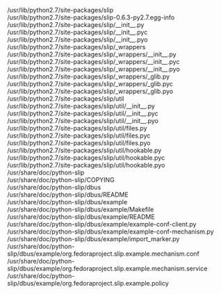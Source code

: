 /usr/lib/python2.7/site-packages/slip  
/usr/lib/python2.7/site-packages/slip-0.6.3-py2.7.egg-info  
/usr/lib/python2.7/site-packages/slip/\_\_init\_\_.py  
/usr/lib/python2.7/site-packages/slip/\_\_init\_\_.pyc  
/usr/lib/python2.7/site-packages/slip/\_\_init\_\_.pyo  
/usr/lib/python2.7/site-packages/slip/\_wrappers  
/usr/lib/python2.7/site-packages/slip/\_wrappers/\_\_init\_\_.py  
/usr/lib/python2.7/site-packages/slip/\_wrappers/\_\_init\_\_.pyc  
/usr/lib/python2.7/site-packages/slip/\_wrappers/\_\_init\_\_.pyo  
/usr/lib/python2.7/site-packages/slip/\_wrappers/\_glib.py  
/usr/lib/python2.7/site-packages/slip/\_wrappers/\_glib.pyc  
/usr/lib/python2.7/site-packages/slip/\_wrappers/\_glib.pyo  
/usr/lib/python2.7/site-packages/slip/util  
/usr/lib/python2.7/site-packages/slip/util/\_\_init\_\_.py  
/usr/lib/python2.7/site-packages/slip/util/\_\_init\_\_.pyc  
/usr/lib/python2.7/site-packages/slip/util/\_\_init\_\_.pyo  
/usr/lib/python2.7/site-packages/slip/util/files.py  
/usr/lib/python2.7/site-packages/slip/util/files.pyc  
/usr/lib/python2.7/site-packages/slip/util/files.pyo  
/usr/lib/python2.7/site-packages/slip/util/hookable.py  
/usr/lib/python2.7/site-packages/slip/util/hookable.pyc  
/usr/lib/python2.7/site-packages/slip/util/hookable.pyo  
/usr/share/doc/python-slip  
/usr/share/doc/python-slip/COPYING  
/usr/share/doc/python-slip/dbus  
/usr/share/doc/python-slip/dbus/README  
/usr/share/doc/python-slip/dbus/example  
/usr/share/doc/python-slip/dbus/example/Makefile  
/usr/share/doc/python-slip/dbus/example/README  
/usr/share/doc/python-slip/dbus/example/example-conf-client.py  
/usr/share/doc/python-slip/dbus/example/example-conf-mechanism.py  
/usr/share/doc/python-slip/dbus/example/import\_marker.py  
/usr/share/doc/python-slip/dbus/example/org.fedoraproject.slip.example.mechanism.conf  
/usr/share/doc/python-slip/dbus/example/org.fedoraproject.slip.example.mechanism.service  
/usr/share/doc/python-slip/dbus/example/org.fedoraproject.slip.example.policy  
